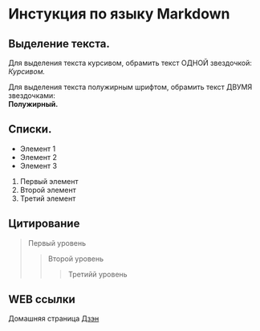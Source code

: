 # Инстукция по языку Markdown

## Выделение текста.

Для выделения текста курсивом, обрамить текст ОДНОЙ звездочкой:  
*Курсивом.*

Для выделения текста полужирным шрифтом, обрамить текст ДВУМЯ звездочками:   
**Полужирный.**

## Списки.

* Элемент 1
* Элемент 2
* Элемент 3

1. Первый элемент 
2. Второй элемент 
3. Третий элемент

## Цитирование

> Первый уровень
>>Второй уровень
>>>Третийй уровень

## WEB ссылки

Домашняя страница [Дзэн](http://dzen.ru "поисковая страница")



